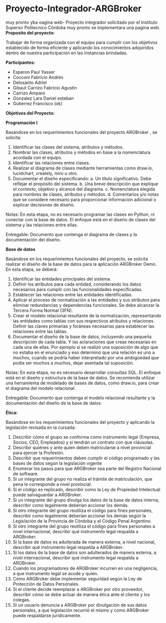 # Proyecto-Integrador-ARGBroker
muy pronto yba oagina web-
Proyecto integrador solicitado por el Instituto Superior Politecnico  Córdoba
muy pronto se implementara una pagina web.
**Proposito del proyecto:**

Trabajar de forma organizada con el equipo para cumplir con los objetivos establecido de forma eficiente y aplicando los conocimientos adquiridos dentro de nuestra participación en las instancias brindadas. 

**Participantes:**


- Esperon Paul Yasser 
- Cocconi Fabricio Andrés 
- Delosanto Adriel 
- Gibaut Carrizo Fabricio Agustin 
- Carrizo Amparo 
- Gonzalez Lara Daniel esteban 
- Gutierrez Francisco (ok)


**Objetivos del Proyecto:**

**Programación I**


Basándose en los requerimientos funcionales del proyecto ARGBroker , se solicita:

1. Identificar las clases del sistema, atributos y métodos.
2. Nombrar las clases, atributos y métodos en base a la nomenclatura acordada con el
equipo.
3. Identificar las relaciones entre clases.
4. Realizar el diagrama de clases mediante herramientas como draw.io, lucidchart,
creately, miro u otro.
5. Documentar el diseño especificando:
a. Un título significativo. Debe reflejar el propósito del sistema.
b. Una breve descripción que explique el contexto, objetivo y alcance del
diagrama.
c. Nomenclatura elegida para nombres de clases, atributos y métodos.
d. Comentarios y/o notas que se considere necesario para proporcionar
información adicional o explicar decisiones de diseño.

Notas:
En esta etapa, no es necesario programar las clases en Python, ni conectar con la base de
datos. El enfoque está en el diseño de clases del sistema y las relaciones entre ellas.

Entregable:
Documento que contenga el diagrama de clases y la documentación del diseño.


**Base de datos**

Basándose en los requerimientos funcionales del proyecto, se solicita realizar el diseño de
la base de datos para la aplicación ARGBroker Demo.
En esta etapa, se deberá:

1. Identificar las entidades principales del sistema.
2. Definir los atributos para cada entidad, considerando los datos necesarios para
cumplir con las funcionalidades especificadas.
3. Establecer las relaciones entre las entidades identificadas.
4. Aplicar el proceso de normalización a las entidades y sus atributos para eliminar
redundancias y dependencias funcionales. Se debe alcanzar la Tercera Forma
Normal (3FN).
5. Crear el modelo relacional resultante de la normalización, representando las entidades
como tablas con sus respectivos atributos y relaciones. Definir las claves primarias y
foráneas necesarias para establecer las relaciones entre las tablas.
6. Documentar el diseño de la base de datos, incluyendo una pequeña descripción de
cada tabla. Y las aclaraciones que creas necesarias en cada una de ellas. Por
ejemplo si se realizó una suposición de algo que no estaba en el enunciado y eso
determinó que una relación es uno a muchos, cuando se podría haber interpretado
por una ambigüedad que podía ser muchos a muchos, dejar asentada tal suposición.

Notas:
En esta etapa, no es necesario desarrollar consultas SQL. El enfoque está en el diseño y
estructura de la base de datos.
Se recomienda utilizar una herramienta de modelado de bases de datos, como draw.io, para
crear el diagrama del modelo relacional.

Entregable:
Documento que contenga el modelo relacional resultante y la documentación del diseño de
la base de datos.

**Ética:**

Basándose en los requerimientos funcionales del proyecto y aplicando la legislación
revisada en la cursada:

1. Describir cómo el grupo se conforma como instrumento legal (Empresa, Socios, CEO,
Empleados) y si tendrán un contrato con que cláusulas.
2. Describir quiénes y ante quien deben matricularse a nivel provincial para ejercer la
Profesión.
3. Describir que requerimientos deben cumplir el código programado y las bases de
datos según la legislación vigente
4. Enumerar los pasos para que ARGBroker sea parte del Registro Nacional de
software.
5. Si un integrante del grupo no realiza el trámite de matriculación, que pena le
corresponde a nivel provincial.
6. Si el código es replicado, describir como la Ley de Propiedad Intelectual puede
salvaguardar a ARGBroker.
7. Si un integrante del grupo divulga los datos de la base de datos interna, describir
como legalmente deberían accionar los demás.
8. Si otro integrante del grupo reutiliza el código para fines personales, describir como legalmente
deberían accionar los demás según la Legislación de la Provincia de Córdoba y el
Código Penal Argentino.
9. Si otro integrante del grupo reutiliza el código para fines personales a nivel
internacional, describir qué instrumento legal respalda a ARGBroker.
10. Si la base de datos es adulterada de manera externa, a nivel nacional, describir qué
instrumento legal respalda a ARGBroker.
11. Si los datos de la base de datos son adulterados de manera externa, a nivel
internacional, describir qué instrumento legal respalda a ARGBroker.
12. Cuando los programadores de ARGBroker incurren en una negligencia, a que
instrumento legal se acude y quien.
13. Cómo ARGBroker debe implementar seguridad según la Ley de Protección de Datos
Personales.
14. Si el cliente decide reemplazar a ARGBroker por otro proveedor, describir cómo se
debe actuar de manera ética ante el cliente y los colegas.
15. Si un usuario denuncia a ARGBroker por divulgación de sus datos personales, a que
legislación recurrió el mismo y como ARGBroker puede respaldarse jurídicamente.

